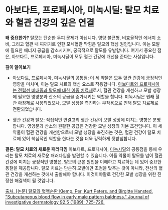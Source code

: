 ﻿

# 아보다트, 프로페시아, 미녹시딜: 탈모 치료와 혈관 건강의 깊은 연결

**왜 중요한가?** 
탈모는 단순한 두피 문제가 아닙니다. 영양 불균형, 비효율적인 에너지 소비, 그리고 혈관 내 찌꺼기로 인한 모세혈관 막힘은 탈모의 핵심 원인입니다. 이는 모발에 필요한 에너지 공급을 감소시키며, 궁극적으로 탈모를 유발합니다. 여기서 중요한 점은, 아보다트, 프로페시아, 미녹시딜이 모두 혈관 건강에 개선을 준다는 사실입니다.

**깊이 알아보기** 

-   아보다트, 프로페시아, 미녹시딜의 공통점: 이 세 약물은 모두 혈관 건강에 긍정적인 영향을 미치며, 이는 탈모 치료의 핵심 요소로 작용합니다. [아보다트와 프로페시아는 전립선 비대증과 탈모에 대한 이중 치료제](https://frontier-three.vercel.app/kr/m03/m0302)로서, 혈관 건강을 개선하고 모발 성장에 필요한 영양분과 산소의 공급을 증가시키는 역할을 합니다. 미녹시딜은 원래 혈관 확장제로 사용되었으나, 모발 성장을 촉진하는 부작용으로 인해 탈모 치료제로 전환되었습니다.

-   혈관 건강과 탈모: 직접적인 연결고리
혈관 건강이 모발 성장에 미치는 영향은 분명합니다. 영양분과 산소의 원활한 공급은 건강한 모발 성장의 기본 조건입니다. 이 세 약물이 혈관 건강을 개선함으로써 모발 성장을 촉진하는 것은, 혈관 건강이 탈모 치료에 있어 핵심적인 역할을 한다는 것을 더욱 강력하게 뒷받침합니다.

**결론: 탈모 치료의 새로운 패러다임**
아보다트, 프로페시아, [미녹시딜](https://frontier-three.vercel.app/kr/m04/m0404/https://frontier-three.vercel.app/kr/m04/m0401/m040101)의 공통점을 통해 우리는 탈모 치료의 새로운 패러다임을 발견할 수 있습니다. 이들 약물이 탈모를 넘어 혈관 건강에 미치는 긍정적인 영향은, 탈모의 근본 원인을 이해하고 치료하는 데 있어 중요한 통찰을 제공합니다. 탈모 치료는 단순히 모발에만 초점을 맞추는 것이 아니라, 전신의 혈관 건강을 개선하는 것에서 출발해야 합니다. 이것이야말로 건강한 모발 성장을 위한 진정한 해결책이 될 것입니다.

[출처. \[논문\] 탈모와 혈액순환 Klemp, Per, Kurt Peters, and Birgitte Hansted. "Subcutaneous blood flow in early male pattern baldness." Journal of investigative dermatology 92.5 (1989): 725-726.](https://frontier-three.vercel.app/kr/m04/m0407/m040702)

